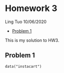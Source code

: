 Homework 3
================
Ling Tuo
10/06/2020

-   [Problem 1](#problem-1)

This is my solution to HW3.

Problem 1
---------

    data("instacart")
